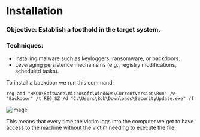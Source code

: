 # Installation

### Objective: Establish a foothold in the target system.

### Techniques:
  - Installing malware such as keyloggers, ransomware, or backdoors.
  - Leveraging persistence mechanisms (e.g., registry modifications, scheduled tasks).

To install a backdoor we run this command:

`reg add "HKCU\Software\Microsoft\Windows\CurrentVersion\Run" /v "Backdoor" /t REG_SZ /d "C:\Users\Bob\Downloads\SecurityUpdate.exe" /f`

![image](https://github.com/user-attachments/assets/5cc9b67d-0148-4f63-9a99-89d2c3dd7bbe)

This means that every time the victim logs into the computer we get to have access to the machine without the victim needing to execute the file.
